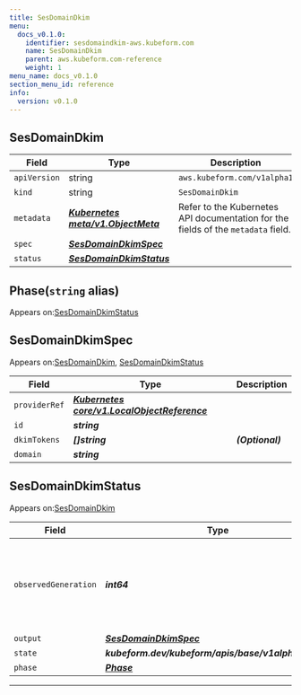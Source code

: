 ```yaml
---
title: SesDomainDkim
menu:
  docs_v0.1.0:
    identifier: sesdomaindkim-aws.kubeform.com
    name: SesDomainDkim
    parent: aws.kubeform.com-reference
    weight: 1
menu_name: docs_v0.1.0
section_menu_id: reference
info:
  version: v0.1.0
---
```


## SesDomainDkim
| Field | Type | Description |
| ------ | ----- | ----------- |
| `apiVersion` | string | `aws.kubeform.com/v1alpha1` |
|    `kind` | string | `SesDomainDkim` |
| `metadata` | ***[Kubernetes meta/v1.ObjectMeta](https://kubernetes.io/docs/reference/generated/kubernetes-api/v1.13/#objectmeta-v1-meta)***|Refer to the Kubernetes API documentation for the fields of the `metadata` field.|
| `spec` | ***[SesDomainDkimSpec](#sesdomaindkimspec)***||
| `status` | ***[SesDomainDkimStatus](#sesdomaindkimstatus)***||
## Phase(`string` alias)

Appears on:[SesDomainDkimStatus](#sesdomaindkimstatus)

## SesDomainDkimSpec

Appears on:[SesDomainDkim](#sesdomaindkim), [SesDomainDkimStatus](#sesdomaindkimstatus)

| Field | Type | Description |
| ------ | ----- | ----------- |
| `providerRef` | ***[Kubernetes core/v1.LocalObjectReference](https://kubernetes.io/docs/reference/generated/kubernetes-api/v1.13/#localobjectreference-v1-core)***||
| `id` | ***string***||
| `dkimTokens` | ***[]string***| ***(Optional)*** |
| `domain` | ***string***||
## SesDomainDkimStatus

Appears on:[SesDomainDkim](#sesdomaindkim)

| Field | Type | Description |
| ------ | ----- | ----------- |
| `observedGeneration` | ***int64***| ***(Optional)*** Resource generation, which is updated on mutation by the API Server.|
| `output` | ***[SesDomainDkimSpec](#sesdomaindkimspec)***| ***(Optional)*** |
| `state` | ***kubeform.dev/kubeform/apis/base/v1alpha1.State***| ***(Optional)*** |
| `phase` | ***[Phase](#phase)***| ***(Optional)*** |
---
